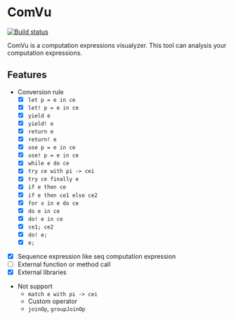 # ComVu

[![Build status](https://ci.appveyor.com/api/projects/status/n8hmjy24a5t96g4i/branch/master?svg=true)](https://ci.appveyor.com/project/pocketberserker/comvu/branch/master)

ComVu is a computation expressions visualyzer.
This tool can analysis your computation expressions.

## Features

- Conversion rule
  - [x] ``let p = e in ce``
  - [x] ``let! p = e in ce``
  - [x] ``yield e``
  - [x] ``yield! e``
  - [x] ``return e``
  - [x] ``return! e``
  - [x] ``use p = e in ce``
  - [x] ``use! p = e in ce``
  - [x] ``while e do ce``
  - [x] ``try ce with pi -> cei``
  - [x] ``try ce finally e``
  - [x] ``if e then ce``
  - [x] ``if e then ce1 else ce2``
  - [x] ``for x in e do ce``
  - [x] ``do e in ce``
  - [x] ``do! e in ce``
  - [x] ``ce1; ce2``
  - [x] ``do! e;``
  - [x] ``e;``
- [x] Sequence expression like seq computation expression
- [ ] External function or method call
- [x] External libraries

- Not support
  - ``match e with pi -> cei``
  - Custom operator
  - ``joinOp``, ``groupJoinOp``

